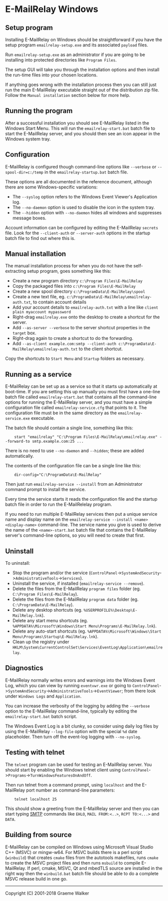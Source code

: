 E-MailRelay Windows
===================

Setup program
-------------
Installing E-MailRelay on Windows should be straightforward if you have the
setup program `emailrelay-setup.exe` and its associated `payload` files.

Run `emailrelay-setup.exe` as an administrator if you are going to be installing
into protected directories like `Program Files`.

The setup GUI will take you through the installation options and then install
the run-time files into your chosen locations.

If anything goes wrong with the installation process then you can still just
run the main E-MailRelay executable straight out of the distribution zip file.
Follow the `Manual installation` section below for more help.

Running the program
-------------------
After a successful installation you should see E-MailRelay listed in the Windows
Start Menu. This will run the `emailrelay-start.bat` batch file to start
the E-MailRelay server, and you should then see an icon appear in the Windows
system tray.

Configuration
-------------
E-MailRelay is configured though command-line options like `--verbose` or
`--spool-dir=c:/temp` in the `emailrelay-startup.bat` batch file.

These options are all documented in the reference document, although there are
some Windows-specific variations:

* The `--syslog` option refers to the Windows Event Viewer's Application log.
* The `--no-daemon` option is used to disable the icon in the system tray.
* The `--hidden` option with `--no-daemon` hides all windows and suppresses message boxes.

Account information can be configured by editing the E-MailRelay `secrets` file.
Look for the `--client-auth` or `--server-auth` options in the startup batch
file to find out where this is.

Manual installation
-------------------
The manual installation process for when you do not have the self-extracting
setup program, goes something like this:

* Create a new program directory `c:\Program Files\E-MailRelay`
* Copy the packaged files into `c:\Program Files\E-MailRelay`
* Create a new spool directory `c:\ProgramData\E-MailRelay\spool`
* Create a new text file, eg. `c:\ProgramData\E-MailRelay\emailrelay-auth.txt`, to contain account details
* Add your account details to `emailrelay-auth.txt` with a line like `client plain myaccount mypassword`
* Right-drag `emailrelay.exe` onto the desktop to create a shortcut for the server.
* Add `--as-server --verbose` to the server shortcut properties in the `target` box.
* Right-drag again to create a shortcut to do the forwarding.
* Add `--as-client example.com:smtp --client-auth c:\ProgramData\E-MailRelay\emailrelay-auth.txt` to the client shortcut.

Copy the shortcuts to `Start Menu` and `Startup` folders as necessary.

Running as a service
--------------------
E-MailRelay can be set up as a service so that it starts up automatically at
boot-time. If you are setting this up manually you must first have a one-line
batch file called `emailrelay-start.bat` that contains all the command-line
options for running the E-MailRelay server, and you must have a simple
configuration file called `emailrelay-service.cfg` that points to it. The
configuration file must be in the same directory as the
`emailrelay-service.exe` executable.

The batch file should contain a single line, something like this:

        start "emailrelay" "C:\Program Files\E-MailRelay\emailrelay.exe" --forward-to smtp.example.com:25 ...

There is no need to use `--no-daemon` and `--hidden`; these are added
automatically.

The contents of the configuration file can be a single line like this:

        dir-config="C:\ProgramData\E-MailRelay"

Then just run `emailrelay-service --install` from an Administrator command
prompt to install the service.

Every time the service starts it reads the configuration file and the startup
batch file in order to run the E-MailRelelay program.

If you need to run multiple E-MailRelay services then put a unique service
name and display name on the `emailrelay-service --install <name> <display-name>`
command-line. The service name you give is used to derive the name of the
`<name>-start.bat` batch file that contains the E-MailRelay server's
command-line options, so you will need to create that first.

Uninstall
---------
To uninstall:

* Stop the program and/or the service (`ControlPanel`->`SystemAndSecurity`->`AdministrativeTools`->`Services`).
* Uninstall the service, if installed (`emailrelay-service --remove`).
* Delete the files from the E-MailRelay `program files` folder (eg. `C:\Program Files\E-MailRelay`).
* Delete the files from the E-MailRelay `program data` folder (eg. `C:\ProgramData\E-MailRelay`).
* Delete any desktop shortcuts (eg. `%USERPROFILE%\Desktop\E-MailRelay.lnk`).
* Delete any start menu shortcuts (eg. `%APPDATA%\Microsoft\Windows\Start Menu\Programs\E-MailRelay.lnk`).
* Delete any auto-start shortcuts (eg. `%APPDATA%\Microsoft\Windows\Start Menu\Programs\Startup\E-MailRelay.lnk`).
* Clean up the registry under `HKLM\System\CurrentControlSet\Services\EventLog\Application\emailrelay`.

Diagnostics
-----------
E-MailRelay normally writes errors and warnings into the Windows Event Log,
which you can view by running `eventvwr.exe` or going to
`ControlPanel`->`SystemAndSecurity`->`AdministrativeTools`->`EventViewer`; from
there look under `Windows Logs` and `Application`.

You can increase the verbosity of the logging by adding the `--verbose` option
to the E-MailRelay command-line, typically by editing the `emailrelay-start.bat`
batch script.

The Windows Event Log is a bit clunky, so consider using daily log files by
using the E-MailRelay `--log-file` option with the special `%d` date
placeholder. Then turn off the event-log logging with `--no-syslog`.

Testing with telnet
-------------------
The `telnet` program can be used for testing an E-MailRelay server. You should
start by enabling the Windows telnet client using
`ControlPanel`->`Programs`->`TurnWindowsFeaturesOnAndOff`.

Then run telnet from a command prompt, using `localhost` and the E-MailRelay
port number as command-line parameters:

        telnet localhost 25

This should show a greeting from the E-MailRelay server and then you can
start typing [SMTP][] commands like `EHLO`, `MAIL FROM:<..>`, `RCPT TO:<...>`
and `DATA`.

Building from source
--------------------
E-MailRelay can be compiled on Windows using Microsoft Visual Studio C++ (MSVC)
or mingw-w64. For MSVC builds there is a perl script (`winbuild`) that creates
`cmake` files from the autotools makefiles, runs `cmake` to create the MSVC
project files and then runs `msbuild` to compile E-MailRelay. If perl, cmake,
MSVC, Qt and mbedTLS source are installed in the right way then the
`winbuild.bat` batch file should be able to do a complete MSVC release build
in one go.




[SMTP]: https://en.wikipedia.org/wiki/Simple_Mail_Transfer_Protocol

_____________________________________
Copyright (C) 2001-2018 Graeme Walker
